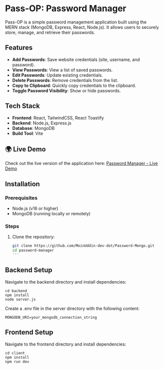# Pass-OP: Password Manager

Pass-OP is a simple password management application built using the MERN stack (MongoDB, Express, React, Node.js). It allows users to securely store, manage, and retrieve their passwords.

## Features

- **Add Passwords**: Save website credentials (site, username, and password).
- **View Passwords**: View a list of saved passwords.
- **Edit Passwords**: Update existing credentials.
- **Delete Passwords**: Remove credentials from the list.
- **Copy to Clipboard**: Quickly copy credentials to the clipboard.
- **Toggle Password Visibility**: Show or hide passwords.

## Tech Stack

- **Frontend**: React, TailwindCSS, React Toastify
- **Backend**: Node.js, Express.js
- **Database**: MongoDB
- **Build Tool**: Vite

## 🌍 Live Demo

Check out the live version of the application here: [Password Manager - Live Demo](https://password-mongo.vercel.app/)


## Installation

### Prerequisites

- Node.js (v16 or higher)
- MongoDB (running locally or remotely)

### Steps

1. Clone the repository:
   ```bash
   git clone https://github.com/MoinUddin-dev-dot/Password-Mongo.git
   cd password-manager
   '''

## Backend Setup
Navigate to the backend directory and install dependencies:
```
cd backend
npm install
node server.js
```
Create a .env file in the server directory with the following content:
```
MONGODB_URI=your_mongodb_connection_string
```

## Frontend Setup
Navigate to the frontend directory and install dependencies:
``` 
cd client
npm install
npm run dev

```
